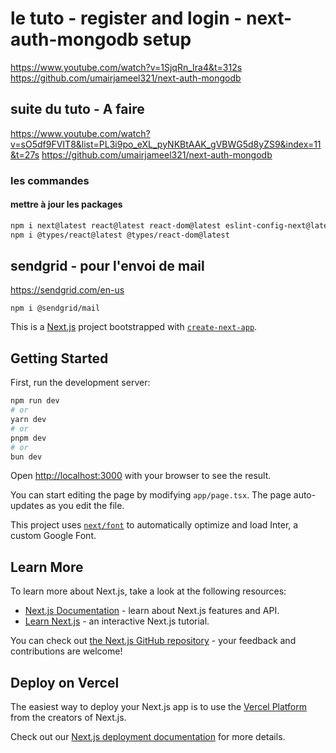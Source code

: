 # le tuto - register and login - next-auth-mongodb setup 
https://www.youtube.com/watch?v=1SjqRn_Ira4&t=312s
https://github.com/umairjameel321/next-auth-mongodb

## suite du tuto - A faire
https://www.youtube.com/watch?v=sO5df9FVIT8&list=PL3i9po_eXL_pyNKBtAAK_gVBWG5d8yZS9&index=11&t=27s
https://github.com/umairjameel321/next-auth-mongodb

### les commandes 
#### mettre à jour les packages
```bash
npm i next@latest react@latest react-dom@latest eslint-config-next@latest
npm i @types/react@latest @types/react-dom@latest

```

## sendgrid - pour l'envoi de mail
https://sendgrid.com/en-us

```
npm i @sendgrid/mail
```	



This is a [Next.js](https://nextjs.org/) project bootstrapped with [`create-next-app`](https://github.com/vercel/next.js/tree/canary/packages/create-next-app).

## Getting Started

First, run the development server:

```bash
npm run dev
# or
yarn dev
# or
pnpm dev
# or
bun dev
```

Open [http://localhost:3000](http://localhost:3000) with your browser to see the result.

You can start editing the page by modifying `app/page.tsx`. The page auto-updates as you edit the file.

This project uses [`next/font`](https://nextjs.org/docs/basic-features/font-optimization) to automatically optimize and load Inter, a custom Google Font.

## Learn More

To learn more about Next.js, take a look at the following resources:

- [Next.js Documentation](https://nextjs.org/docs) - learn about Next.js features and API.
- [Learn Next.js](https://nextjs.org/learn) - an interactive Next.js tutorial.

You can check out [the Next.js GitHub repository](https://github.com/vercel/next.js/) - your feedback and contributions are welcome!

## Deploy on Vercel

The easiest way to deploy your Next.js app is to use the [Vercel Platform](https://vercel.com/new?utm_medium=default-template&filter=next.js&utm_source=create-next-app&utm_campaign=create-next-app-readme) from the creators of Next.js.

Check out our [Next.js deployment documentation](https://nextjs.org/docs/deployment) for more details.
